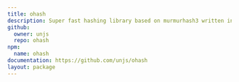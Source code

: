 ```yaml
---
title: ohash
description: Super fast hashing library based on murmurhash3 written in Vanilla JS
github:
  owner: unjs
  repo: ohash
npm:
  name: ohash
documentation: https://github.com/unjs/ohash
layout: package
---
```

